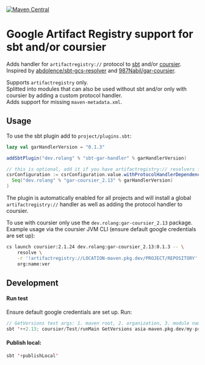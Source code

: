 [![Maven Central](https://maven-badges.herokuapp.com/maven-central/dev.rolang/gar-coursier_2.13/badge.svg)](https://maven-badges.herokuapp.com/maven-central/dev.rolang/gar-coursier_2.13/)

# Google Artifact Registry support for sbt and/or coursier

Adds handler for `artifactregistry://` protocol to [sbt](https://www.scala-sbt.org/) and/or [coursier](https://get-coursier.io/).  
Inspired by [abdolence/sbt-gcs-resolver](https://github.com/abdolence/sbt-gcs-resolver) and [987Nabil/gar-coursier](https://github.com/987Nabil/gar-coursier).

Supports `artifactregistry` only.  
Splitted into modules that can also be used without sbt and/or only with coursier by adding a custom protocol handler.  
Adds support for missing `maven-metadata.xml`.

## Usage

To use the sbt plugin add to `project/plugins.sbt`:

```scala
lazy val garHandlerVersion = "0.1.3"

addSbtPlugin("dev.rolang" % "sbt-gar-handler" % garHandlerVersion)

// this is optional, add it if you have artifactregistry:// resolvers for build dependencies
csrConfiguration := csrConfiguration.value.withProtocolHandlerDependencies(
  Seq("dev.rolang" % "gar-coursier_2.13" % garHandlerVersion)
)
```

The plugin is automatically enabled for all projects and will install a global `artifactregistry://` handler
as well as adding the protocol handler to coursier.

To use with coursier only use the `dev.rolang:gar-coursier_2.13` package.  
Example usage via the coursier JVM CLI (ensure default google credentials are set up):

```bash
cs launch coursier:2.1.24 dev.rolang:gar-coursier_2.13:0.1.3 -- \
    resolve \
    -r '!artifactregistry://LOCATION-maven.pkg.dev/PROJECT/REPOSITORY' -r central \
    org:name:ver
```

## Development

#### Run test

Ensure default google credentials are set up. Run:

```scala
// GetVersions test args: 1. maven root, 2. organization, 3. module name
sbt '++2.13; coursier/Test/runMain GetVersions asia-maven.pkg.dev/my-project/maven com.example my-package_2.13'
```

#### Publish local:

```scala
sbt '+publishLocal'
```
